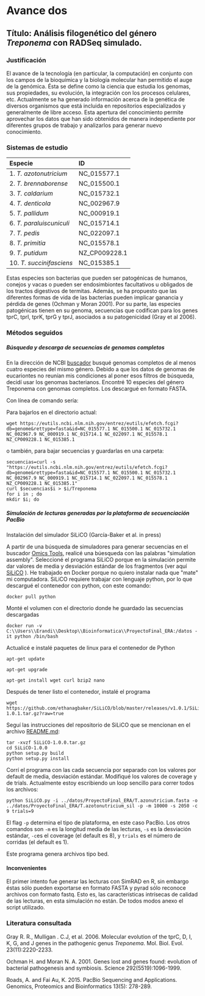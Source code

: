 # Avance dos



## Título: Análisis filogenético del género *Treponema* con RADSeq simulado.

### Justificación

El avance de la tecnología (en particular, la computación) en conjunto con los campos de la bioquímica y la biología molecular han permitido el auge de la genómica. Ésta se define como la ciencia que estudia los genomas, sus propiedades, su evolución, la integración con los procesos celulares, etc. Actualmente se ha generado información acerca de la genética de diversos organismos que está incluida en repositorios especializados y generalmente de libre acceso. Esta apertura del conocimiento permite aprovechar los datos que han sido obtenidos de manera independiente por diferentes grupos de trabajo y analizarlos para generar nuevo conocimiento.


### Sistemas de estudio




| Especie | ID |
| :--- | :--- |
| 1. *T. azotonutricium*| NC_015577.1 |
| 2. *T. brennaborense*| NC_015500.1 |
| 3. *T. caldarium*| NC_015732.1 |
| 4. *T. denticola*| NC_002967.9 |
| 5. *T. pallidum*| NC_000919.1 |
| 6. *T. paraluiscuniculi*| NC_015714.1 |
| 7. *T. pedis*| NC_022097.1 |
| 8. *T. primitia*| NC_015578.1 |
| 9. *T. putidum*| NZ_CP009228.1 |
| 10. *T. succinifasciens*| NC_015385.1 |


Estas especies son bacterias que pueden ser patogénicas de humanos, conejos y vacas o pueden ser endosimbiontes facultativos u obligados de los tractos digestivos de termitas. Además, se ha propuesto que las diferentes formas de vida de las bacterias pueden implicar ganancia y pérdida de genes (Ochman y Moran 2001). Por su parte, las especies patogénicas tienen en su genoma, secuencias que codifican para los genes tprC, tprI, tprK, tprG y tprJ, asociados a su patogenicidad (Gray et al 2006). 

### Métodos seguidos

##### Búsqueda y descarga de secuencias de genomas completos

En la dirección de NCBI [buscador](https://www.ncbi.nlm.nih.gov/genome/browse/) busqué genomas completos de al menos cuatro especies del mismo género. Debido a que los datos de genomas de eucariontes no reunían mis condiciones al poner esos filtros de búsqueda, decidí usar los genomas bacterianos. Encontré 10 especies del género Treponema con genomas completos. Los descargué en formato FASTA.

Con línea de comando sería:

Para bajarlos en el directorio actual:

    wget https://eutils.ncbi.nlm.nih.gov/entrez/eutils/efetch.fcgi?db=genome&rettype=fasta&id=NC_015577.1 NC_015500.1 NC_015732.1 NC_002967.9 NC_000919.1 NC_015714.1 NC_022097.1 NC_015578.1 NZ_CP009228.1 NC_015385.1

o también, para bajar secuencias y guardarlas en una carpeta:

    secuencias=curl -s "https://eutils.ncbi.nlm.nih.gov/entrez/eutils/efetch.fcgi?db=genome&rettype=fasta&id=NC_015577.1 NC_015500.1 NC_015732.1 NC_002967.9 NC_000919.1 NC_015714.1 NC_022097.1 NC_015578.1 NZ_CP009228.1 NC_015385.1"
    curl $secuencias$i > $i/Treponema
    for i in ; do
    mkdir $i; do

##### Simulación de lecturas generadas por la plataforma de secuenciación PacBio

Instalación del simulador SiLiCO (García-Baker et al. in press)

A partir de una búsqueda de simuladores para generar secuencias en el buscador [Omics Tools](https://omictools.com/), realicé una búesqueda con las palabras "simulation assembly". Seleccioné el programa SiLiCO porque en la simulación permite dar valores de media y desviación estándar de los fragmentos (ver aquí [SiLiCO](https://github.com/ethanagbaker/SiLiCO) ). 
He trabajado en Docker porque no quiero instalar nada que "mate" mi computadora. SiLiCO requiere trabajar con lenguaje python, por lo que descargué el contenedor con python, con este comando:

    docker pull python

Monté el volumen con el directorio donde he guardado las secuencias descargadas

    docker run -v C:\\Users\\Erandi\\Desktop\\Bioinformatica\\ProyectoFinal_ERA:/datos -it python /bin/bash

Actualicé e instalé paquetes de linux para el contenedor de Python

    apt-get update

    apt-get upgrade

    apt-get install wget curl bzip2 nano

Después de tener listo el contenedor, instalé el programa

    wget https://github.com/ethanagbaker/SiLiCO/blob/master/releases/v1.0.1/SiLiCO-1.0.1.tar.gz?raw=true

Seguí las instrucciones del repositorio de SiLiCO que se mencionan en el archivo [README.md](https://github.com/ethanagbaker/SiLiCO/blob/master/README.md):

    tar -xvzf SiLiCO-1.0.0.tar.gz
    cd SiLiCO-1.0.0
    python setup.py build
    python setup.py install

Corrí el programa con las cada secuencia por separado con los valores por default de media, desviación estándar. Modifiqué los valores de coverage y de trials. Actualmente estoy escribiendo un loop sencillo para correr todos los archivos:

    python SiLiCO.py -i ../datos/ProyectoFinal_ERA/T.azonutricium.fasta -o ../datos/ProyectoFinal_ERA/T.azotonutricium_sil -p -m 10000 -s 2050 -c 9 trials=9

El flag `-p` determina el tipo de plataforma, en este caso PacBio. Los otros comandos son `-m` es la longitud media de las lecturas, `-s` es la desviación estándar, `-c`es el coverage (el default es 8), y `trials` es el número de corridas (el default es 1).

Este programa genera archivos tipo bed. 



#### Inconvenientes

El primer intento fue generar las lecturas con SimRAD en R, sin embargo éstas sólo pueden exportarse en formato FASTA y pyrad sólo reconoce archivos con formato fastq. Esto es, las características intrísecas de calidad de las lecturas, en esta simulación no están.
De todos modos anexo el script utilizado.

### Literatura consultada

Gray R. R., Mulligan . C.J, et al. 2006. Molecular evolution of the tprC, D, I, K, G, and J genes in the pathogenic genus *Treponema*. Mol. Biol. Evol. 23(11):2220-2233.

Ochman H. and Moran N. A. 2001. Genes lost and genes found: evolution of bacterial pathogenesis and symbiosis. Science 292(5519):1096-1999.

Roads, A. and Fai Au, K. 2015. PacBio Sequencing and Applications. Genomics, Proteomics and Bioinformatics 13(5): 278-289.



